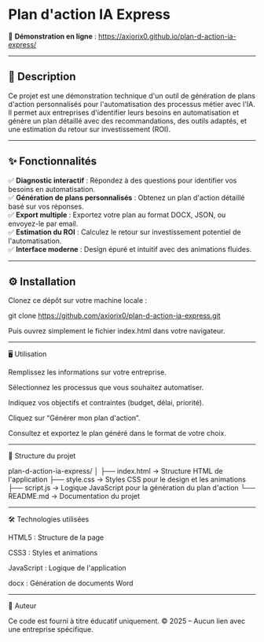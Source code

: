 # Plan d'action IA Express

🚀 **Démonstration en ligne** : https://axiorix0.github.io/plan-d-action-ia-express/

---

## 📌 Description

Ce projet est une démonstration technique d'un outil de génération de plans d'action personnalisés pour l'automatisation des processus métier avec l'IA.  
Il permet aux entreprises d'identifier leurs besoins en automatisation et génère un plan détaillé avec des recommandations, des outils adaptés, et une estimation du retour sur investissement (ROI).

---

## ✨ Fonctionnalités

✅ **Diagnostic interactif** : Répondez à des questions pour identifier vos besoins en automatisation.  
✅ **Génération de plans personnalisés** : Obtenez un plan d'action détaillé basé sur vos réponses.  
✅ **Export multiple** : Exportez votre plan au format DOCX, JSON, ou envoyez-le par email.  
✅ **Estimation du ROI** : Calculez le retour sur investissement potentiel de l'automatisation.  
✅ **Interface moderne** : Design épuré et intuitif avec des animations fluides.  

---

## ⚙️ Installation

Clonez ce dépôt sur votre machine locale :

git clone https://github.com/axiorix0/plan-d-action-ia-express.git

Puis ouvrez simplement le fichier index.html dans votre navigateur.

---

🖥️ Utilisation

Remplissez les informations sur votre entreprise.

Sélectionnez les processus que vous souhaitez automatiser.

Indiquez vos objectifs et contraintes (budget, délai, priorité).

Cliquez sur “Générer mon plan d'action”.

Consultez et exportez le plan généré dans le format de votre choix.

---

📂 Structure du projet

plan-d-action-ia-express/
│
├── index.html   → Structure HTML de l'application
├── style.css    → Styles CSS pour le design et les animations
├── script.js    → Logique JavaScript pour la génération du plan d'action
└── README.md    → Documentation du projet

---

🛠️ Technologies utilisées

HTML5 : Structure de la page

CSS3 : Styles et animations

JavaScript : Logique de l'application

docx : Génération de documents Word

---

👤 Auteur

Ce code est fourni à titre éducatif uniquement.
© 2025 – Aucun lien avec une entreprise spécifique.


















